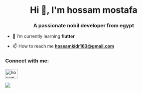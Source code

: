 <h1 align="center">Hi 👋, I'm hossam mostafa</h1>
<h3 align="center">A passionate nobil developer from egypt</h3>

- 🌱 I’m currently learning **flutter**

- 📫 How to reach me **hossamkidr163@gmail.com**

<h3 align="left">Connect with me:</h3>
<p align="left">
<a href="https://linkedin.com/in/hosam mostafa" target="blank"><img align="center" src="https://raw.githubusercontent.com/rahuldkjain/github-profile-readme-generator/master/src/images/icons/Social/linked-in-alt.svg" alt="hosam mostafa" height="30" width="40" /></a>
</p>

![](http://github-profile-summary-cards.vercel.app/api/cards/repos-per-language?username=hossamkidr&theme=algolia)
